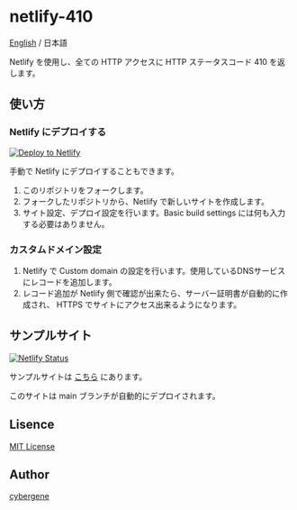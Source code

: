 # netlify-410

[English](README.md) / 日本語

Netlify を使用し、全ての HTTP アクセスに HTTP ステータスコード 410 を返します。

## 使い方

### Netlify にデプロイする

[![Deploy to Netlify](https://www.netlify.com/img/deploy/button.svg)](https://app.netlify.com/start/deploy?repository=https://github.com/cyber-gene/netlify-410)

手動で Netlify にデプロイすることもできます。

1. このリポジトリをフォークします。
1. フォークしたリポジトリから、Netlify で新しいサイトを作成します。
1. サイト設定、デプロイ設定を行います。Basic build settings には何も入力する必要はありません。

### カスタムドメイン設定
1. Netlify で Custom domain の設定を行います。使用しているDNSサービスにレコードを追加します。
1. レコード追加が Netlify 側で確認が出来たら、サーバー証明書が自動的に作成され、 HTTPS でサイトにアクセス出来るようになります。

## サンプルサイト

[![Netlify Status](https://api.netlify.com/api/v1/badges/e5b953ea-0d12-4ec9-8720-6d98dd2153d1/deploy-status)](https://app.netlify.com/sites/sharp-einstein-854dcc/deploys)

サンプルサイトは [こちら](https://sharp-einstein-854dcc.netlify.app/) にあります。

このサイトは main ブランチが自動的にデプロイされます。

## Lisence
[MIT License](https://github.com/cyber-gene/netlify-410/blob/main/LICENSE)

## Author
[cybergene](https://github.com/cyber-gene)